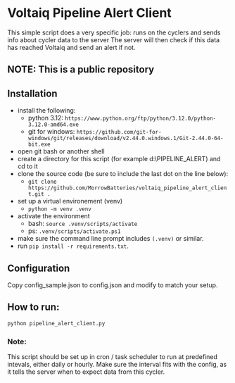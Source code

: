 # Voltaiq Pipeline Alert Client

This simple script does a very specific job:
runs on the cyclers and sends info about cycler data to the server
The server will then check if this data has reached Voltaiq and send an alert if not.

## NOTE: This is a public repository

## Installation

- install the following:
  - python 3.12: `https://www.python.org/ftp/python/3.12.0/python-3.12.0-amd64.exe`
  - git for windows: `https://github.com/git-for-windows/git/releases/download/v2.44.0.windows.1/Git-2.44.0-64-bit.exe`
- open git bash or another shell
- create a directory for this script (for example d:\PIPELINE_ALERT) and cd to it
- clone the source code (be sure to include the last dot on the line below):
  - `git clone https://github.com/MorrowBatteries/voltaiq_pipeline_alert_client.git .`
- set up a virtual environement (venv)
  - `python -m venv .venv`
- activate the environment
  - bash: `source .venv/scripts/activate`
  - ps: `.venv/scripts/activate.ps1`
- make sure the command line prompt includes `(.venv)` or similar.
- run `pip install -r requirements.txt`.

## Configuration

Copy config_sample.json to config.json and modify to match your setup.

## How to run:

```bash
python pipeline_alert_client.py
```

### Note:

This script should be set up in cron / task scheduler to run at predefined intevals, either daily or hourly.
Make sure the interval fits with the config, as it tells the server when to expect data from this cycler.

